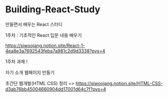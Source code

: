 # Building-React-Study
만들면서 배우는 React 스터디

1주차 : 기초적인 React 입문 내용 배우기

https://siwoojang.notion.site/React-1-4ea8e3a7692543feba7a981c2d9d3338?pvs=4

1주차 과제 ! 

자기 소개 웹페이지 만들기

초간단 웹개발(HTML CSS) 정리 => https://siwoojang.notion.site/HTML-CSS-d3ab76bb45004660904dd17001d64c7f?pvs=4
